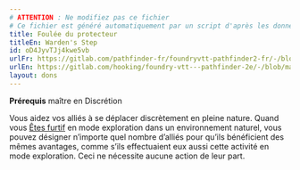 ```yaml
---
# ATTENTION : Ne modifiez pas ce fichier
# Ce fichier est généré automatiquement par un script d'après les données du module Foundry VTT officiel et de sa traduction
title: Foulée du protecteur
titleEn: Warden's Step
id: oD4JyvTJj4kwe5vb
urlFr: https://gitlab.com/pathfinder-fr/foundryvtt-pathfinder2-fr/-/blob/master/data/feats/oD4JyvTJj4kwe5vb.htm
urlEn: https://gitlab.com/hooking/foundry-vtt---pathfinder-2e/-/blob/master/packs/data/feats.db/warden-s-step.json
layout: dons
---
```

**Prérequis** maître en Discrétion

Vous aidez vos alliés à se déplacer discrètement en pleine nature. Quand vous [Êtes furtif](../actions/être-furtif.md) en mode exploration dans un environnement naturel, vous pouvez désigner n’importe quel nombre d’alliés pour qu’ils bénéficient des mêmes avantages, comme s’ils effectuaient eux aussi cette activité en mode exploration. Ceci ne nécessite aucune action de leur part.
